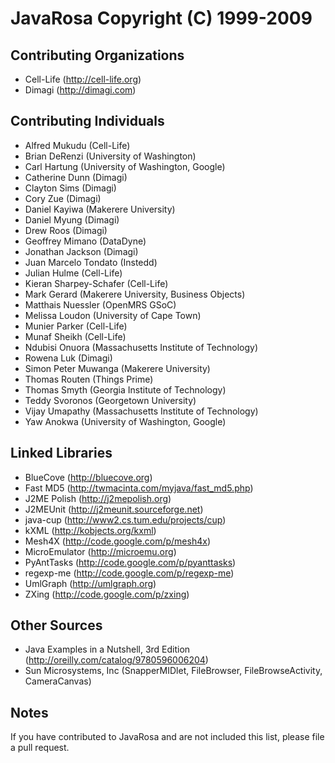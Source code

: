 # JavaRosa Copyright (C) 1999-2009

## Contributing Organizations
* Cell-Life (http://cell-life.org)
* Dimagi (http://dimagi.com)

## Contributing Individuals
* Alfred Mukudu (Cell-Life)
* Brian DeRenzi (University of Washington)
* Carl Hartung (University of Washington, Google)
* Catherine Dunn (Dimagi)
* Clayton Sims (Dimagi)
* Cory Zue (Dimagi)
* Daniel Kayiwa (Makerere University)
* Daniel Myung (Dimagi)
* Drew Roos (Dimagi)
* Geoffrey Mimano (DataDyne)
* Jonathan Jackson (Dimagi)
* Juan Marcelo Tondato (Instedd)
* Julian Hulme (Cell-Life)
* Kieran Sharpey-Schafer (Cell-Life)
* Mark Gerard (Makerere University, Business Objects)
* Matthais Nuessler (OpenMRS GSoC)
* Melissa Loudon (University of Cape Town)
* Munier Parker (Cell-Life)     
* Munaf Sheikh (Cell-Life)
* Ndubisi Onuora (Massachusetts Institute of Technology)
* Rowena Luk (Dimagi)
* Simon Peter Muwanga (Makerere University)
* Thomas Routen (Things Prime)
* Thomas Smyth (Georgia Institute of Technology)
* Teddy Svoronos (Georgetown University)
* Vijay Umapathy (Massachusetts Institute of Technology)
* Yaw Anokwa (University of Washington, Google)

## Linked Libraries
* BlueCove (http://bluecove.org)
* Fast MD5 (http://twmacinta.com/myjava/fast_md5.php)
* J2ME Polish (http://j2mepolish.org)
* J2MEUnit (http://j2meunit.sourceforge.net)
* java-cup (http://www2.cs.tum.edu/projects/cup)
* kXML (http://kobjects.org/kxml)                 
* Mesh4X (http://code.google.com/p/mesh4x)
* MicroEmulator (http://microemu.org)
* PyAntTasks (http://code.google.com/p/pyanttasks) 
* regexp-me (http://code.google.com/p/regexp-me)
* UmlGraph (http://umlgraph.org)
* ZXing (http://code.google.com/p/zxing)

## Other Sources
* Java Examples in a Nutshell, 3rd Edition (http://oreilly.com/catalog/9780596006204)
* Sun Microsystems, Inc (SnapperMIDlet, FileBrowser, FileBrowseActivity, CameraCanvas)

## Notes
If you have contributed to JavaRosa and are not included this list, please file a pull request.